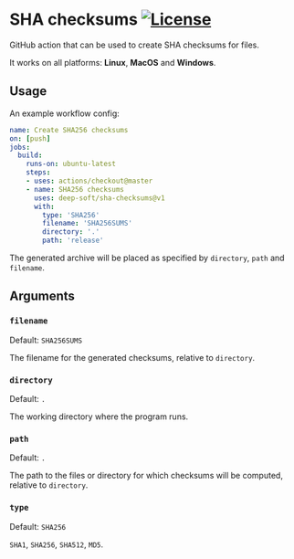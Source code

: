 # SHA checksums [![License](https://img.shields.io/github/license/deep-soft/sha-checksums)](https://github.com/deep-soft/sha-checsums/blob/master/LICENSE)
GitHub action that can be used to create SHA checksums for files.

It works on all platforms: **Linux**, **MacOS** and **Windows**.

## Usage
An example workflow config:
```yaml
name: Create SHA256 checksums
on: [push]
jobs:
  build:
    runs-on: ubuntu-latest
    steps:
    - uses: actions/checkout@master
    - name: SHA256 checksums
      uses: deep-soft/sha-checksums@v1
      with:
        type: 'SHA256'
        filename: 'SHA256SUMS'
        directory: '.'
        path: 'release'
```

The generated archive will be placed as specified by `directory`, `path` and `filename`.

## Arguments

### `filename`
Default: `SHA256SUMS`

The filename for the generated checksums, relative to `directory`.

### `directory`
Default: `.`

The working directory where the program runs.

### `path`
Default: `.`

The path to the files or directory for which checksums will be computed, relative to `directory`.

### `type`
Default: `SHA256`

`SHA1`, `SHA256`, `SHA512`, `MD5`.
